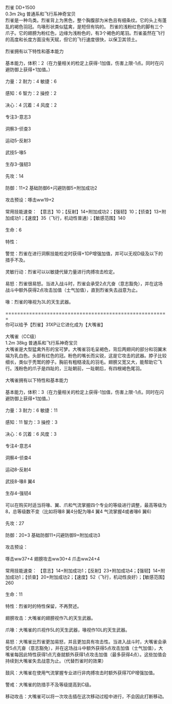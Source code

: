 <title>烈雀</title>
<meta name="GENERATOR" content="WinCHM">
<meta http-equiv="Content-Type" content="text/html; charset=gb2312">
<br>烈雀 DD+1500
<br>0.3m 2kg 普通系和飞行系神奇宝贝
<br>烈雀是一种鸟类。烈雀背上为黑色，整个胸腹部为米色且有细条纹。它的头上有蓬乱的褐色羽冠。鸟喙形状类似猛禽，是短但有钩的。 烈雀的浅粉红色的脚有三个爪子。它的翅膀为粉红色，边缘为浅粉色的，有3个褐色的尾羽。烈雀虽然在飞行的高度和长度方面没有天赋，但它的飞行速度很快，以保卫其领土。
<br>
<br>烈雀拥有以下特性和基本能力 
<br>
<br>基本能力，体积：2（在力量相关的检定上获得-1加值，伤害上限-1点。同时在闪避防御上获得+1加值。） 
<br>
<br>力量：2 耐力：4 敏捷：6 
<br>
<br>感知：6 智力：2 操控：2 
<br>
<br>决心：4 沉着：4 风度：2 
<br>
<br>专注3-意志3 
<br>
<br>洞察3-侦查3 
<br>
<br>运动5-反射3 
<br>
<br>武技5-喙5 
<br>
<br>生存3-强韧3 
<br>
<br>先攻：14 
<br>
<br>防御：11+2 基础防御6+闪避防御5+附加成功2 
<br>
<br>攻击预设：啄击ww19+2 
<br>
<br>常用技能速查： 【意志】10；【反射】14+附加成功2；【强韧】10；【侦查】13+附加成功1；【速度】35（飞行，机动性普通）；【敏感范围】140 
<br>
<br>生命：6 
<br>
<br>特性： 
<br>
<br>警觉：烈雀在进行洞察技能检定时获得+1DP增强加值，并可以无视D级及以下的措手不及。 
<br>
<br>灵敏行动：烈雀可以以敏捷代替力量进行肉搏攻击检定。 
<br>
<br>易怒：烈雀很易怒。当进入战斗时，烈雀会承受2点亢奋（意志豁免），并在这场战斗中额外获得2点攻击加值（士气加值），直到烈雀失去战意为止。
<br>
<br>喙：烈雀的喙视为3L的天生武器。 
<br>
<br>======================================================= 
<br>你可以给予【烈雀】31XP让它进化成为【大嘴雀】 
<br>
<br>大嘴雀（CC级）
<br>1.2m 38kg 普通系和飞行系神奇宝贝
<br>大嘴雀是大型猛禽外形的宝可梦。大嘴雀羽毛呈褐色，背后两翅间的部分和羽翼末端为乳白色。头部有红色的冠。粉色的嘴长而尖锐，这是它攻击的武器。脖子比较细长，类似于秃鹫的脖子。胸前有粗糙凌乱的羽毛。翅膀又宽又大，能帮助它飞行。浅粉色的爪子是四趾的，三趾朝前，一趾朝后，有四根褐色尾羽。
<br>
<br>大嘴雀拥有以下特性和基本能力 
<br>
<br>基本能力，体积：3（在力量相关的检定上获得-1加值，伤害上限-1点。同时在闪避防御上获得+1加值。） 
<br>
<br>力量：3 耐力：6 敏捷：11 
<br>
<br>感知：11 智力：3 操控：3 
<br>
<br>决心：6 沉着：6 风度：3 
<br>
<br>专注4-意志4 
<br>
<br>洞察4-侦查4 
<br>
<br>运动8-反射4 
<br>
<br>武技8-喙8 翼4 
<br>
<br>生存4-强韧4 
<br>
<br>可以在购买时适当将喙、翼、爪和气流掌握四个专业的等级进行调整，最高等级为8，总等级数不变（比如将喙8 翼4分配为喙4 翼4 气流掌握4或者喙6 翼6） 
<br>
<br>先攻：27 
<br>
<br>防御：20+3 基础防御11+闪避防御9+附加成功3 
<br>
<br>攻击预设： 
<br>
<br>啄击ww37+4 翅膀攻击ww30+4 爪击ww24+4 
<br>
<br>常用技能速查： 【意志】14+附加成功1；【反射】23+附加成功4；【强韧】14+附加成功1；【侦查】20+附加成功2；【速度】52（飞行，机动性良好）；【敏感范围】260 
<br>
<br>生命：11 
<br>
<br>特性：烈雀时的特性保留，不再赘述。 
<br>
<br>翅膀攻击：大嘴雀的翅膀视作7L的天生武器。 
<br>
<br>爪喙：大嘴雀的爪视作5L的天生武器，喙视作10L的天生武器。
<br>
<br>易怒：大嘴雀比烈雀更加易怒，并且更加具有攻击性。当进入战斗时，大嘴雀会承受5点亢奋（意志豁免），并在这场战斗中额外获得5点攻击加值（士气加值），大嘴雀每因此特性获得1点亢奋就额外获得1点攻击加值（最多获得4点）。这些加值会持续到大嘴雀失去战意为止。（代替烈雀时的效果）
<br>
<br>鼓风：大嘴雀在使用气流掌握专业进行非肉搏攻击时额外获得7DP增强加值。 
<br>
<br>警戒：大嘴雀的防措手不及等级提高到C级。 
<br>
<br>移动攻击：大嘴雀可以将一次攻击插在这次移动过程中进行，不会因此打断移动。 
<br>